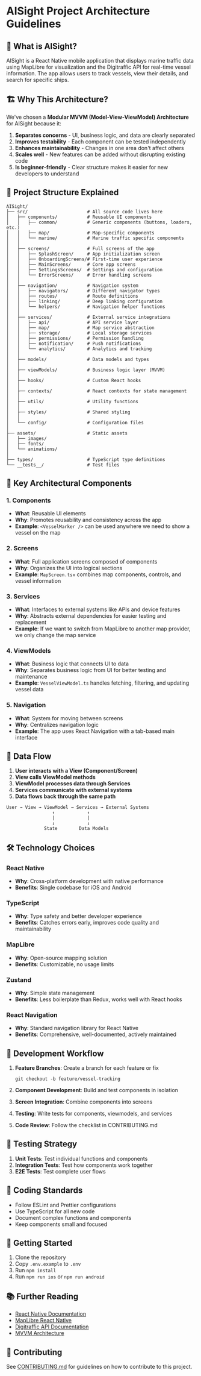 # AISight Project Architecture Guidelines

## 📱 What is AISight?

AISight is a React Native mobile application that displays marine traffic data using MapLibre for visualization and the Digitraffic API for real-time vessel information. The app allows users to track vessels, view their details, and search for specific ships.

## 🏗️ Why This Architecture?

We've chosen a **Modular MVVM (Model-View-ViewModel) Architecture** for AISight because it:

1. **Separates concerns** - UI, business logic, and data are clearly separated
2. **Improves testability** - Each component can be tested independently
3. **Enhances maintainability** - Changes in one area don't affect others
4. **Scales well** - New features can be added without disrupting existing code
5. **Is beginner-friendly** - Clear structure makes it easier for new developers to understand

## 📂 Project Structure Explained

```
AISight/
├── src/                      # All source code lives here
│   ├── components/           # Reusable UI components
│   │   ├── common/           # Generic components (buttons, loaders, etc.)
│   │   ├── map/              # Map-specific components
│   │   └── marine/           # Marine traffic specific components
│   │
│   ├── screens/              # Full screens of the app
│   │   ├── SplashScreen/     # App initialization screen
│   │   ├── OnboardingScreens/# First-time user experience
│   │   ├── MainScreens/      # Core app screens
│   │   ├── SettingsScreens/  # Settings and configuration
│   │   └── ErrorScreens/     # Error handling screens
│   │
│   ├── navigation/           # Navigation system
│   │   ├── navigators/       # Different navigator types
│   │   ├── routes/           # Route definitions
│   │   ├── linking/          # Deep linking configuration
│   │   └── helpers/          # Navigation helper functions
│   │
│   ├── services/             # External service integrations
│   │   ├── api/              # API service layer
│   │   ├── map/              # Map service abstraction
│   │   ├── storage/          # Local storage services
│   │   ├── permissions/      # Permission handling
│   │   ├── notification/     # Push notifications
│   │   └── analytics/        # Analytics and tracking
│   │
│   ├── models/               # Data models and types
│   │
│   ├── viewModels/           # Business logic layer (MVVM)
│   │
│   ├── hooks/                # Custom React hooks
│   │
│   ├── contexts/             # React contexts for state management
│   │
│   ├── utils/                # Utility functions
│   │
│   ├── styles/               # Shared styling
│   │
│   └── config/               # Configuration files
│
├── assets/                   # Static assets
│   ├── images/
│   ├── fonts/
│   └── animations/
│
├── types/                    # TypeScript type definitions
└── __tests__/                # Test files
```

## 🧩 Key Architectural Components

### 1. Components
- **What**: Reusable UI elements
- **Why**: Promotes reusability and consistency across the app
- **Example**: `<VesselMarker />` can be used anywhere we need to show a vessel on the map

### 2. Screens
- **What**: Full application screens composed of components
- **Why**: Organizes the UI into logical sections
- **Example**: `MapScreen.tsx` combines map components, controls, and vessel information

### 3. Services
- **What**: Interfaces to external systems like APIs and device features
- **Why**: Abstracts external dependencies for easier testing and replacement
- **Example**: If we want to switch from MapLibre to another map provider, we only change the map service

### 4. ViewModels
- **What**: Business logic that connects UI to data
- **Why**: Separates business logic from UI for better testing and maintenance
- **Example**: `VesselViewModel.ts` handles fetching, filtering, and updating vessel data

### 5. Navigation
- **What**: System for moving between screens
- **Why**: Centralizes navigation logic
- **Example**: The app uses React Navigation with a tab-based main interface

## 🔄 Data Flow

1. **User interacts with a View (Component/Screen)**
2. **View calls ViewModel methods**
3. **ViewModel processes data through Services**
4. **Services communicate with external systems**
5. **Data flows back through the same path**

```
User → View → ViewModel → Services → External Systems
                 ↑            ↑
                 |            |
                 ↓            ↓
              State        Data Models
```

## 🛠️ Technology Choices

### React Native
- **Why**: Cross-platform development with native performance
- **Benefits**: Single codebase for iOS and Android

### TypeScript
- **Why**: Type safety and better developer experience
- **Benefits**: Catches errors early, improves code quality and maintainability

### MapLibre
- **Why**: Open-source mapping solution
- **Benefits**: Customizable, no usage limits

### Zustand
- **Why**: Simple state management
- **Benefits**: Less boilerplate than Redux, works well with React hooks

### React Navigation
- **Why**: Standard navigation library for React Native
- **Benefits**: Comprehensive, well-documented, actively maintained

## 🚀 Development Workflow

1. **Feature Branches**: Create a branch for each feature or fix
   ```
   git checkout -b feature/vessel-tracking
   ```

2. **Component Development**: Build and test components in isolation

3. **Screen Integration**: Combine components into screens

4. **Testing**: Write tests for components, viewmodels, and services

5. **Code Review**: Follow the checklist in CONTRIBUTING.md

## 🧪 Testing Strategy

1. **Unit Tests**: Test individual functions and components
2. **Integration Tests**: Test how components work together
3. **E2E Tests**: Test complete user flows

## 📝 Coding Standards

- Follow ESLint and Prettier configurations
- Use TypeScript for all new code
- Document complex functions and components
- Keep components small and focused

## 🌱 Getting Started

1. Clone the repository
2. Copy `.env.example` to `.env`
3. Run `npm install`
4. Run `npm run ios` or `npm run android`

## 📚 Further Reading

- [React Native Documentation](https://reactnative.dev/docs/getting-started)
- [MapLibre React Native](https://github.com/maplibre/maplibre-react-native)
- [Digitraffic API Documentation](https://www.digitraffic.fi/en/marine-traffic/)
- [MVVM Architecture](https://en.wikipedia.org/wiki/Model%E2%80%93view%E2%80%93viewmodel)

## 🤝 Contributing

See [CONTRIBUTING.md](./CONTRIBUTING.md) for guidelines on how to contribute to this project.
